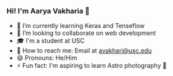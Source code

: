 ### Hi! I'm Aarya Vakharia 👋

- 🌱 I’m currently learning Keras and Tenseflow
- 👯 I’m looking to collaborate on web development
- 🎓 I'm a student at USC
- 📧 How to reach me: Email at avakhari@usc.edu 
- 😄 Pronouns: He/Him
- ⚡ Fun fact: I'm aspiring to learn Astro photography 🔭
